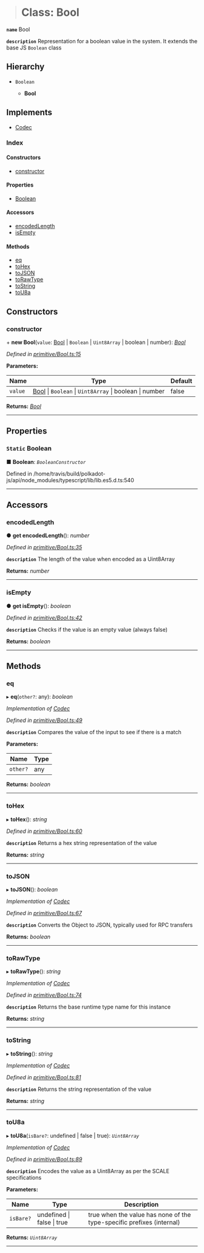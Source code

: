 > # Class: Bool

**`name`** Bool

**`description`** 
Representation for a boolean value in the system. It extends the base JS `Boolean` class

## Hierarchy

* `Boolean`

  * **Bool**

## Implements

* [Codec](../interfaces/_types_.codec.md)

### Index

#### Constructors

* [constructor](_primitive_bool_.bool.md#constructor)

#### Properties

* [Boolean](_primitive_bool_.bool.md#static-boolean)

#### Accessors

* [encodedLength](_primitive_bool_.bool.md#encodedlength)
* [isEmpty](_primitive_bool_.bool.md#isempty)

#### Methods

* [eq](_primitive_bool_.bool.md#eq)
* [toHex](_primitive_bool_.bool.md#tohex)
* [toJSON](_primitive_bool_.bool.md#tojson)
* [toRawType](_primitive_bool_.bool.md#torawtype)
* [toString](_primitive_bool_.bool.md#tostring)
* [toU8a](_primitive_bool_.bool.md#tou8a)

## Constructors

###  constructor

\+ **new Bool**(`value`: [Bool](_primitive_bool_.bool.md) | `Boolean` | `Uint8Array` | boolean | number): *[Bool](_primitive_bool_.bool.md)*

*Defined in [primitive/Bool.ts:15](https://github.com/polkadot-js/api/blob/ffe1c71/packages/types/src/primitive/Bool.ts#L15)*

**Parameters:**

Name | Type | Default |
------ | ------ | ------ |
`value` | [Bool](_primitive_bool_.bool.md) \| `Boolean` \| `Uint8Array` \| boolean \| number | false |

**Returns:** *[Bool](_primitive_bool_.bool.md)*

___

## Properties

### `Static` Boolean

■ **Boolean**: *`BooleanConstructor`*

Defined in /home/travis/build/polkadot-js/api/node_modules/typescript/lib/lib.es5.d.ts:540

___

## Accessors

###  encodedLength

● **get encodedLength**(): *number*

*Defined in [primitive/Bool.ts:35](https://github.com/polkadot-js/api/blob/ffe1c71/packages/types/src/primitive/Bool.ts#L35)*

**`description`** The length of the value when encoded as a Uint8Array

**Returns:** *number*

___

###  isEmpty

● **get isEmpty**(): *boolean*

*Defined in [primitive/Bool.ts:42](https://github.com/polkadot-js/api/blob/ffe1c71/packages/types/src/primitive/Bool.ts#L42)*

**`description`** Checks if the value is an empty value (always false)

**Returns:** *boolean*

___

## Methods

###  eq

▸ **eq**(`other?`: any): *boolean*

*Implementation of [Codec](../interfaces/_types_.codec.md)*

*Defined in [primitive/Bool.ts:49](https://github.com/polkadot-js/api/blob/ffe1c71/packages/types/src/primitive/Bool.ts#L49)*

**`description`** Compares the value of the input to see if there is a match

**Parameters:**

Name | Type |
------ | ------ |
`other?` | any |

**Returns:** *boolean*

___

###  toHex

▸ **toHex**(): *string*

*Defined in [primitive/Bool.ts:60](https://github.com/polkadot-js/api/blob/ffe1c71/packages/types/src/primitive/Bool.ts#L60)*

**`description`** Returns a hex string representation of the value

**Returns:** *string*

___

###  toJSON

▸ **toJSON**(): *boolean*

*Implementation of [Codec](../interfaces/_types_.codec.md)*

*Defined in [primitive/Bool.ts:67](https://github.com/polkadot-js/api/blob/ffe1c71/packages/types/src/primitive/Bool.ts#L67)*

**`description`** Converts the Object to JSON, typically used for RPC transfers

**Returns:** *boolean*

___

###  toRawType

▸ **toRawType**(): *string*

*Implementation of [Codec](../interfaces/_types_.codec.md)*

*Defined in [primitive/Bool.ts:74](https://github.com/polkadot-js/api/blob/ffe1c71/packages/types/src/primitive/Bool.ts#L74)*

**`description`** Returns the base runtime type name for this instance

**Returns:** *string*

___

###  toString

▸ **toString**(): *string*

*Implementation of [Codec](../interfaces/_types_.codec.md)*

*Defined in [primitive/Bool.ts:81](https://github.com/polkadot-js/api/blob/ffe1c71/packages/types/src/primitive/Bool.ts#L81)*

**`description`** Returns the string representation of the value

**Returns:** *string*

___

###  toU8a

▸ **toU8a**(`isBare?`: undefined | false | true): *`Uint8Array`*

*Implementation of [Codec](../interfaces/_types_.codec.md)*

*Defined in [primitive/Bool.ts:89](https://github.com/polkadot-js/api/blob/ffe1c71/packages/types/src/primitive/Bool.ts#L89)*

**`description`** Encodes the value as a Uint8Array as per the SCALE specifications

**Parameters:**

Name | Type | Description |
------ | ------ | ------ |
`isBare?` | undefined \| false \| true | true when the value has none of the type-specific prefixes (internal)  |

**Returns:** *`Uint8Array`*

___